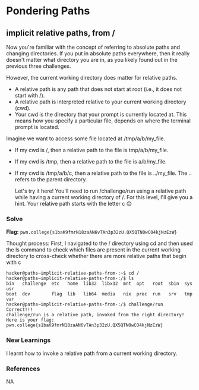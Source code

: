# Pondering Paths

## implicit relative paths, from /
Now you're familiar with the concept of referring to absolute paths and changing directories. If you put in absolute paths everywhere, then it really doesn't matter what directory you are in, as you likely found out in the previous three challenges.

However, the current working directory does matter for relative paths.

* A relative path is any path that does not start at root (i.e., it does not start with /).
* A relative path is interpreted relative to your current working directory (cwd).
* Your cwd is the directory that your prompt is currently located at.
This means how you specify a particular file, depends on where the terminal prompt is located.

Imagine we want to access some file located at /tmp/a/b/my_file.

* If my cwd is /, then a relative path to the file is tmp/a/b/my_file.
* If my cwd is /tmp, then a relative path to the file is a/b/my_file.
* If my cwd is /tmp/a/b/c, then a relative path to the file is ../my_file. The .. refers to the parent directory.

  Let's try it here! You'll need to run /challenge/run using a relative path while having a current working directory of /. For this level, I'll give you a hint. Your relative path starts with the letter c 😊

### Solve
**Flag:** `pwn.college{s1baK9fmrN18zaAN6vTAn3p32zU.QX5QTN0wCO4kjNzEzW}`

Thought process: First, I navigated to the / directory using cd and then used the ls command to check which files are present in the current working directory to cross-check whether there are more relative paths that begin with c

```
hacker@paths~implicit-relative-paths-from-:~$ cd /
hacker@paths~implicit-relative-paths-from-:/$ ls
bin   challenge  etc   home  lib32  libx32  mnt  opt   root  sbin  sys  usr
boot  dev        flag  lib   lib64  media   nix  proc  run   srv   tmp  var
hacker@paths~implicit-relative-paths-from-:/$ challenge/run
Correct!!!
challenge/run is a relative path, invoked from the right directory!
Here is your flag:
pwn.college{s1baK9fmrN18zaAN6vTAn3p32zU.QX5QTN0wCO4kjNzEzW}
```

### New Learnings
I learnt how to invoke a relative path from a current working directory.

### References 
NA
